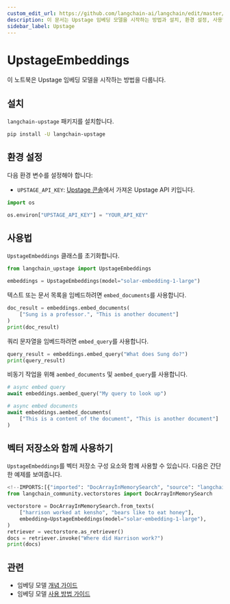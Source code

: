 ```yaml
---
custom_edit_url: https://github.com/langchain-ai/langchain/edit/master/docs/docs/integrations/text_embedding/upstage.ipynb
description: 이 문서는 Upstage 임베딩 모델을 시작하는 방법과 설치, 환경 설정, 사용법 및 벡터 저장소와의 통합에 대해 설명합니다.
sidebar_label: Upstage
---
```


# UpstageEmbeddings

이 노트북은 Upstage 임베딩 모델을 시작하는 방법을 다룹니다.

## 설치

`langchain-upstage` 패키지를 설치합니다.

```bash
pip install -U langchain-upstage
```


## 환경 설정

다음 환경 변수를 설정해야 합니다:

- `UPSTAGE_API_KEY`: [Upstage 콘솔](https://console.upstage.ai/)에서 가져온 Upstage API 키입니다.

```python
import os

os.environ["UPSTAGE_API_KEY"] = "YOUR_API_KEY"
```


## 사용법

`UpstageEmbeddings` 클래스를 초기화합니다.

```python
from langchain_upstage import UpstageEmbeddings

embeddings = UpstageEmbeddings(model="solar-embedding-1-large")
```


텍스트 또는 문서 목록을 임베드하려면 `embed_documents`를 사용합니다.

```python
doc_result = embeddings.embed_documents(
    ["Sung is a professor.", "This is another document"]
)
print(doc_result)
```


쿼리 문자열을 임베드하려면 `embed_query`를 사용합니다.

```python
query_result = embeddings.embed_query("What does Sung do?")
print(query_result)
```


비동기 작업을 위해 `aembed_documents` 및 `aembed_query`를 사용합니다.

```python
# async embed query
await embeddings.aembed_query("My query to look up")
```


```python
# async embed documents
await embeddings.aembed_documents(
    ["This is a content of the document", "This is another document"]
)
```


## 벡터 저장소와 함께 사용하기

`UpstageEmbeddings`를 벡터 저장소 구성 요소와 함께 사용할 수 있습니다. 다음은 간단한 예제를 보여줍니다.

```python
<!--IMPORTS:[{"imported": "DocArrayInMemorySearch", "source": "langchain_community.vectorstores", "docs": "https://api.python.langchain.com/en/latest/vectorstores/langchain_community.vectorstores.docarray.in_memory.DocArrayInMemorySearch.html", "title": "UpstageEmbeddings"}]-->
from langchain_community.vectorstores import DocArrayInMemorySearch

vectorstore = DocArrayInMemorySearch.from_texts(
    ["harrison worked at kensho", "bears like to eat honey"],
    embedding=UpstageEmbeddings(model="solar-embedding-1-large"),
)
retriever = vectorstore.as_retriever()
docs = retriever.invoke("Where did Harrison work?")
print(docs)
```


## 관련

- 임베딩 모델 [개념 가이드](/docs/concepts/#embedding-models)
- 임베딩 모델 [사용 방법 가이드](/docs/how_to/#embedding-models)
